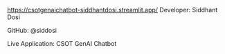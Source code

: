 https://csotgenaichatbot-siddhantdosi.streamlit.app/
Developer: Siddhant Dosi

GitHub: @siddosi

Live Application: CSOT GenAI Chatbot
